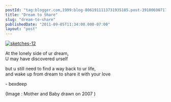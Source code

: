 ```yaml
---
postId: "tag:blogger.com,1999:blog-8061911113731935185.post-3910069071745217886"
title: "Dream to Share"
slug: "dream-to-share"
publishedDate: "2011-09-05T11:34:00.000-07:00"
layout: "post"
---
```


[![sketches-12](http://farm6.static.flickr.com/5060/5456260368_84ba26e33f_z.jpg)](http://www.flickr.com/photos/32823845@N02/5456260368/
"sketches-12 by bexdeep, on Flickr")  
  
At the lonely side of ur dream,  
U may have discovered urself  
  
but u still need to find a way back to ur life,  
and wake up from dream to share it with your love  
  
\- bexdeep  
  
(Image : Mother and Baby drawn on 2007 )

